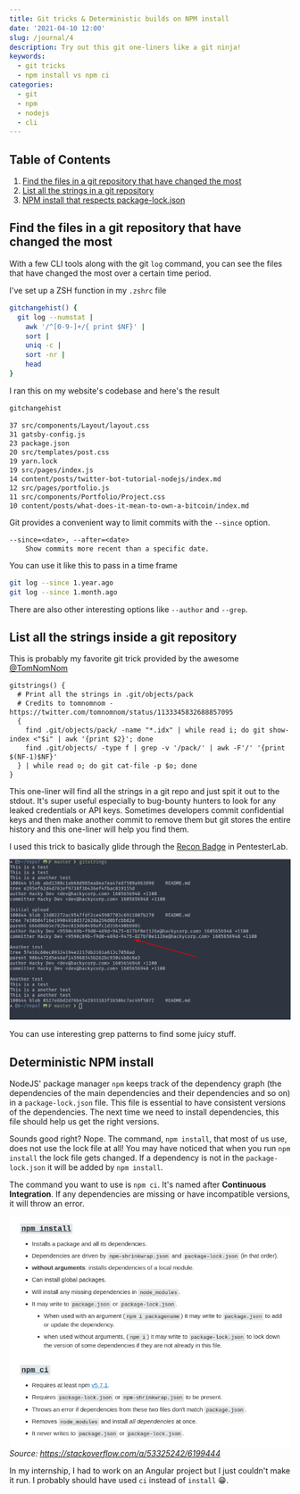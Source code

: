 ```yaml
---
title: Git tricks & Deterministic builds on NPM install
date: '2021-04-10 12:00'
slug: /journal/4
description: Try out this git one-liners like a git ninja!
keywords:
  - git tricks
  - npm install vs npm ci
categories:
  - git
  - npm
  - nodejs
  - cli
---
```


<div class="table-of-contents">

## Table of Contents

1. [Find the files in a git repository that have changed the most](#git-most-changed-file)
2. [List all the strings in a git repository](#git-strings)
3. [NPM install that respects package-lock.json](#npm-ci)

</div>

## Find the files in a git repository that have changed the most <a name="git-most-changed-file"></a>

With a few CLI tools along with the git `log` command, you can see the files that have changed the most over a certain time period.

I've set up a ZSH function in my `.zshrc` file

```bash
gitchangehist() {
  git log --numstat |
    awk '/^[0-9-]+/{ print $NF}' |
    sort |
    uniq -c |
    sort -nr |
    head
}
```

I ran this on my website's codebase and here's the result

```sh
gitchangehist
```
```output
37 src/components/Layout/layout.css
31 gatsby-config.js
23 package.json
20 src/templates/post.css
19 yarn.lock
19 src/pages/index.js
14 content/posts/twitter-bot-tutorial-nodejs/index.md
12 src/pages/portfolio.js
11 src/components/Portfolio/Project.css
10 content/posts/what-does-it-mean-to-own-a-bitcoin/index.md
```

Git provides a convenient way to limit commits with the `--since` option.

```
--since=<date>, --after=<date>
    Show commits more recent than a specific date.
```

You can use it like this to pass in a time frame

```bash
git log --since 1.year.ago
git log --since 1.month.ago
```

There are also other interesting options like `--author` and `--grep`.

## List all the strings inside a git repository <a name="git-strings"></a>

This is probably my favorite git trick provided by the awesome [@TomNomNom](https://twitter.com/TomNomNom)

```
gitstrings() {
  # Print all the strings in .git/objects/pack
  # Credits to tomnomnom - https://twitter.com/tomnomnom/status/1133345832688857095
  {
    find .git/objects/pack/ -name "*.idx" | while read i; do git show-index <"$i" | awk '{print $2}'; done
    find .git/objects/ -type f | grep -v '/pack/' | awk -F'/' '{print $(NF-1)$NF}'
  } | while read o; do git cat-file -p $o; done
}

```

This one-liner will find all the strings in a git repo and just spit it out to the stdout. It's super useful especially to bug-bounty hunters to look for any leaked credentials or API keys. Sometimes developers commit confidential keys and then make another commit to remove them but git stores the entire history and this one-liner will help you find them.

I used this trick to basically glide through the [Recon Badge](https://pentesterlab.com/badges/recon) in PentesterLab.

![Pentesterlab Recon Solution](./pentesterlab-recon-solution.png)

You can use interesting grep patterns to find some juicy stuff.

## Deterministic NPM install

NodeJS' package manager `npm` keeps track of the dependency graph (the dependencies of the main dependencies and their dependencies and so on) in a `package-lock.json` file. This file is essential to have consistent versions of the dependencies. The next time we need to install dependencies, this file should help us get the right versions.

Sounds good right? Nope. The command, `npm install`, that most of us use, does not use the lock file at all! You may have noticed that when you run `npm install` the lock file gets changed. If a dependency is not in the `package-lock.json` it will be added by `npm install`.

The command you want to use is `npm ci`. It's named after **Continuous Integration**. If any dependencies are missing or have incompatible versions, it will throw an error.

![npm install vs npm ci](./npm-install-vs-ci.png)
_Source: https://stackoverflow.com/a/53325242/6199444_

In my internship, I had to work on an Angular project but I just couldn't make it run. I probably should have used `ci` instead of `install` 😁.
